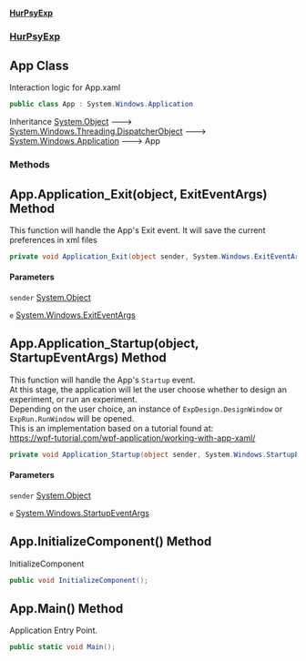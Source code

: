 #### [HurPsyExp](index.md 'index')
### [HurPsyExp](HurPsyExp.md 'HurPsyExp')

## App Class

Interaction logic for App.xaml

```csharp
public class App : System.Windows.Application
```

Inheritance [System.Object](https://docs.microsoft.com/en-us/dotnet/api/System.Object 'System.Object') &#129106; [System.Windows.Threading.DispatcherObject](https://docs.microsoft.com/en-us/dotnet/api/System.Windows.Threading.DispatcherObject 'System.Windows.Threading.DispatcherObject') &#129106; [System.Windows.Application](https://docs.microsoft.com/en-us/dotnet/api/System.Windows.Application 'System.Windows.Application') &#129106; App
### Methods

<a name='HurPsyExp.App.Application_Exit(object,System.Windows.ExitEventArgs)'></a>

## App.Application_Exit(object, ExitEventArgs) Method

This function will handle the App's Exit event. It will save the current preferences in xml files

```csharp
private void Application_Exit(object sender, System.Windows.ExitEventArgs e);
```
#### Parameters

<a name='HurPsyExp.App.Application_Exit(object,System.Windows.ExitEventArgs).sender'></a>

`sender` [System.Object](https://docs.microsoft.com/en-us/dotnet/api/System.Object 'System.Object')

<a name='HurPsyExp.App.Application_Exit(object,System.Windows.ExitEventArgs).e'></a>

`e` [System.Windows.ExitEventArgs](https://docs.microsoft.com/en-us/dotnet/api/System.Windows.ExitEventArgs 'System.Windows.ExitEventArgs')

<a name='HurPsyExp.App.Application_Startup(object,System.Windows.StartupEventArgs)'></a>

## App.Application_Startup(object, StartupEventArgs) Method

This function will handle the App's `Startup` event.  
At this stage, the application will let the user choose whether to design an experiment, or run an experiment.  
Depending on the user choice, an instance of `ExpDesign.DesignWindow` or `ExpRun.RunWindow` will be opened.  
This is an implementation based on a tutorial found at:  
https://wpf-tutorial.com/wpf-application/working-with-app-xaml/

```csharp
private void Application_Startup(object sender, System.Windows.StartupEventArgs e);
```
#### Parameters

<a name='HurPsyExp.App.Application_Startup(object,System.Windows.StartupEventArgs).sender'></a>

`sender` [System.Object](https://docs.microsoft.com/en-us/dotnet/api/System.Object 'System.Object')

<a name='HurPsyExp.App.Application_Startup(object,System.Windows.StartupEventArgs).e'></a>

`e` [System.Windows.StartupEventArgs](https://docs.microsoft.com/en-us/dotnet/api/System.Windows.StartupEventArgs 'System.Windows.StartupEventArgs')

<a name='HurPsyExp.App.InitializeComponent()'></a>

## App.InitializeComponent() Method

InitializeComponent

```csharp
public void InitializeComponent();
```

<a name='HurPsyExp.App.Main()'></a>

## App.Main() Method

Application Entry Point.

```csharp
public static void Main();
```